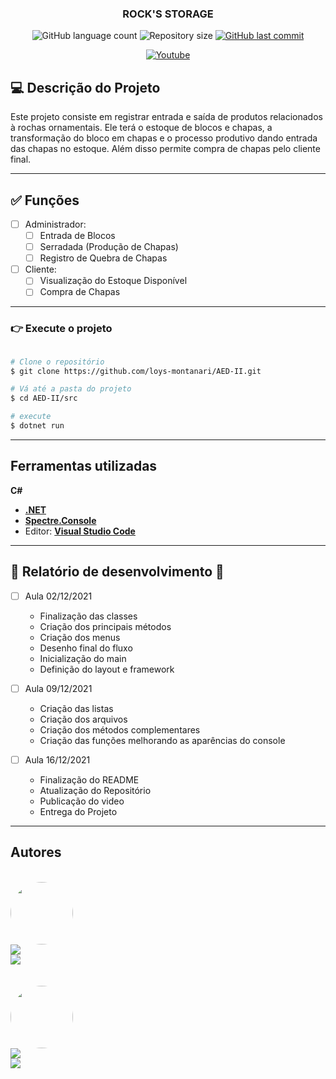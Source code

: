 
<h3 align="center">
    ROCK'S STORAGE
</h3>

<p align="center">
    <img alt="GitHub language count" src="https://img.shields.io/github/languages/count/loys-montanari/AED-II?color=%2304D361"/>
    <img alt="Repository size" src="https://img.shields.io/github/repo-size/loys-montanari/AED-II" />
    <a href="https://github.com/loys-montanari/AED-II/commits/main">
        <img alt="GitHub last commit" src="https://img.shields.io/github/last-commit/loys-montanari/AED-II">
    </a>
    </p>
<p align="center">
    <a href="https://youtu.be/y940npSpaGI">
    <img alt="Youtube" src="https://img.shields.io/badge/YouTube-FF0000?style=for-the-badge&logo=youtube&logoColor=white">
    </a>
</p>





## 💻 Descrição do Projeto

Este projeto consiste em registrar entrada e saída de produtos relacionados à rochas ornamentais. Ele terá o estoque de blocos e chapas, a transformação do bloco em chapas e o processo produtivo dando entrada das chapas no estoque. Além disso permite compra de chapas pelo cliente final.




---
## ✅ Funções

- [ ] Administrador:
    - [ ] Entrada de Blocos
    - [ ] Serradada (Produção de Chapas)
    - [ ] Registro de Quebra de Chapas
    
- [ ] Cliente:
    - [ ] Visualização do Estoque Disponível
    - [ ] Compra de Chapas

---


### 👉 Execute o projeto
```bash

# Clone o repositório
$ git clone https://github.com/loys-montanari/AED-II.git

# Vá até a pasta do projeto
$ cd AED-II/src

# execute
$ dotnet run

```


---


## Ferramentas utilizadas

**C#**

-   **[.NET](https://github.com/dotnet)**
-   **[Spectre.Console](https://github.com/spectreconsole/spectre.console)**
-   Editor:  **[Visual Studio Code](https://code.visualstudio.com/)**

---


## 🚧 Relatório de desenvolvimento 🚧

- [ ] Aula 02/12/2021

    - Finalização das classes
    - Criação dos principais métodos
    - Criação dos menus
    - Desenho final do fluxo
    - Inicialização do main
    - Definição do layout e framework


- [ ] Aula 09/12/2021

    - Criação das listas
    - Criação dos arquivos
    - Criação dos métodos complementares
    - Criação das funções melhorando as aparências do console

- [ ] Aula 16/12/2021
    - Finalização do README
    - Atualização do Repositório
    - Publicação do video
    - Entrega do Projeto


---


## Autores

  <br>

  <a href="https://blog.rocketseat.com.br/author/thiago/">
  <img style="border-radius: 50%;" src="https://media-exp1.licdn.com/dms/image/C4E03AQH40K3YDsgcqA/profile-displayphoto-shrink_800_800/0/1518807490211?e=1645056000&v=beta&t=yKX9f93UDGvehybDOXVh2Ia9GnhuVICrZ-WvoMDyzLE" width="100px;" alt=""/>
  <br />
  <img src="https://img.shields.io/static/v1?label=Github&message=@loys-montanari&color=7159c1&style=for-the-badge&logo=github"/>
    <br>
  <img src="https://img.shields.io/static/v1?label=Linkedin&message=Loyslene Montanari&color=7159c1&style=for-the-badge&logo=linkedin"/>


  
  <br>
  <br>  
  <br>

  
  <a href="https://blog.rocketseat.com.br/author/thiago/">
  <img style="border-radius: 50%;" src="https://media-exp1.licdn.com/dms/image/C4E03AQHW8bihGDXNPw/profile-displayphoto-shrink_800_800/0/1629927321258?e=1645056000&v=beta&t=oDks3VMudo2_4nXgOqFToEj6B6vJbnR_dhwZRHuwHFs" width="100px;" alt=""/>
  <br />
  <img src="https://img.shields.io/static/v1?label=Github&message=@alebaiocco&color=7159c1&style=for-the-badge&logo=github"/>
    <br>
  <img src="https://img.shields.io/static/v1?label=Linkedin&message=Alexandre Baiocco&color=7159c1&style=for-the-badge&logo=linkedin"/>

    

    
  

